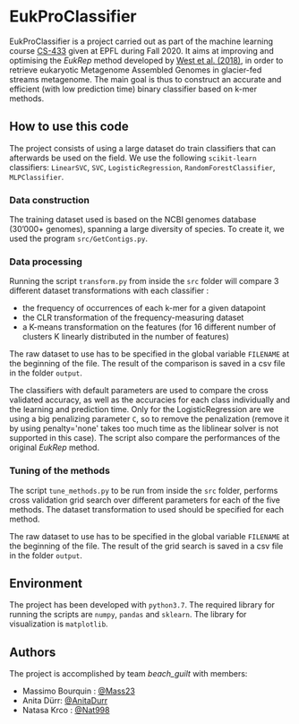 # EukProClassifier

EukProClassifier is a project carried out as part of the machine learning course [CS-433](https://www.epfl.ch/labs/mlo/machine-learning-cs-433/) given at EPFL during Fall 2020. It aims at improving and optimising the *EukRep* method developed by [West et al. (2018)](https://genome.cshlp.org/content/28/4/569.full), in order to retrieve eukaryotic Metagenome Assembled Genomes in  glacier-fed streams metagenome. The main goal is thus to construct an accurate and efficient (with low prediction time) binary classifier based on k-mer methods.

## How to use this code

The project consists of using a large dataset do train classifiers that can afterwards be used on the field. We use the following `scikit-learn` classifiers: `LinearSVC`, `SVC`, `LogisticRegression`, `RandomForestClassifier`, `MLPClassifier`.

### Data construction
The training dataset used is based on the NCBI genomes database (30’000+ genomes), spanning a large diversity of species. To create it, we used the program `src/GetContigs.py`.

### Data processing
Running the script `transform.py` from inside the `src` folder will compare 3 different dataset transformations with each classifier :
 - the frequency of occurrences of each k-mer for a given datapoint
 - the CLR transformation of the frequency-measuring dataset
 - a K-means transformation on the features (for 16 different number of clusters K linearly distributed in the number of features)

The raw dataset to use has to be specified in the global variable `FILENAME` at the beginning of the file. The result of the comparison is saved in a csv file in the folder `output`.

The classifiers with default parameters are used to compare the cross validated accuracy, as well as the accuracies for each class individually and the learning and prediction time. Only for the LogisticRegression are we using a big penalizing parameter `C`, so to remove the penalization (remove it by using penalty='none' takes too much time as the liblinear solver is not supported in this case). The script also compare the performances of the original *EukRep* method.

### Tuning of the methods

The script `tune_methods.py` to be run from inside the `src` folder, performs cross validation grid search over different parameters for each of the five methods. The dataset transformation to used should be specified for each method.

The raw dataset to use has to be specified in the global variable `FILENAME` at the beginning of the file. The result of the grid search is saved in a csv file in the folder `output`.

## Environment
The project has been developed with `python3.7`.
The required library for running the scripts are `numpy`, `pandas` and `sklearn`.
The library for visualization is `matplotlib`.

## Authors
The project is accomplished by team *beach_guilt* with members:
- Massimo Bourquin : [@Mass23](https://github.com/Mass23)
- Anita Dürr: [@AnitaDurr](https://github.com/AnitaDurr)
- Natasa Krco : [@Nat998](https://github.com/Nat998)
